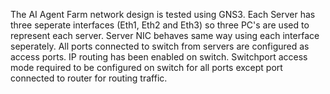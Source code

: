 The AI Agent Farm network design is tested using GNS3.
Each Server has three seperate interfaces (Eth1, Eth2 and Eth3) so three PC's are used to represent each server.
Server NIC behaves same way using each interface seperately.
All ports connected to switch from servers are configured as access ports.
IP routing has been enabled on switch.
Switchport access mode required to be configured on switch for all ports except port connected to router for routing traffic.
